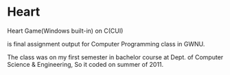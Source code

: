 # Heart
Heart Game(Windows built-in) on C(CUI)

is final assignment output for Computer Programming class in GWNU.

The class was on my first semester in bachelor course at Dept. of Computer Science & Engineering,
So it coded on summer of 2011.
